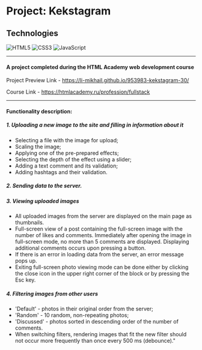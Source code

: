 # Project: Kekstagram

## Technologies
![HTML5](https://img.shields.io/badge/-HTML5-e34f26?logo=html5&logoColor=white)
![CSS3](https://img.shields.io/badge/-CSS3-1572b6?logo=css3&logoColor=white)
![JavaScript](https://img.shields.io/badge/-JavaScript-f7df1e?logo=javaScript&logoColor=black)

---
#### **A project completed during the HTML Academy web development course**

Project Preview Link - https://li-mikhail.github.io/953983-kekstagram-30/

Course Link - https://htmlacademy.ru/profession/fullstack

---

#### Functionality description:

##### 1. Uploading a new image to the site and filling in information about it
- Selecting a file with the image for upload;
- Scaling the image;
- Applying one of the pre-prepared effects;
- Selecting the depth of the effect using a slider;
- Adding a text comment and its validation;
- Adding hashtags and their validation.

##### 2. Sending data to the server.
##### 3. Viewing uploaded images
- All uploaded images from the server are displayed on the main page as thumbnails.
- Full-screen view of a post containing the full-screen image with the number of likes and comments. Immediately after opening the image in full-screen mode, no more than 5 comments are displayed. Displaying additional comments occurs upon pressing a button.
- If there is an error in loading data from the server, an error message pops up.
- Exiting full-screen photo viewing mode can be done either by clicking the close icon in the upper right corner of the block or by pressing the Esc key.

##### 4. Filtering images from other users
- 'Default' - photos in their original order from the server;
- 'Random' - 10 random, non-repeating photos;
- 'Discussed' - photos sorted in descending order of the number of comments.
- When switching filters, rendering images that fit the new filter should not occur more frequently than once every 500 ms (debounce)."
